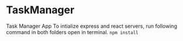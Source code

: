 # TaskManager
Task Manager App
To intialize express and react servers, run following command in both folders open in terminal.
  `npm install`
